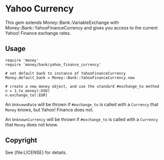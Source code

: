 Yahoo Currency
===============

This gem extends Money::Bank::VariableExchange with Money::Bank::YahooFinanceCurrency
and gives you access to the current Yahoo! Finance exchange rates.

Usage
-----

    require 'money'
    require 'money/bank/yahoo_finance_currency'

    # set default bank to instance of YahooFinanceCurrency
    Money.default_bank = Money::Bank::YahooFinanceCurrency.new

    # create a new money object, and use the standard #exchange_to method
    n = 1.to_money(:USD)
    n.exchange_to(:EUR)

An `UnknownRate` will be thrown if `#exchange_to` is called with a `Currency`
that `Money` knows, but Yahoo! Finance does not.

An `UnknownCurrency` will be thrown if `#exchange_to` is called with a
`Currency` that `Money` does not know.

Copyright
---------

See {file:LICENSE} for details.
